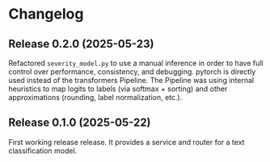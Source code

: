 # Changelog


## Release 0.2.0 (2025-05-23)

Refactored ``severity_model.py`` to use a manual inference in order
to have full control over performance, consistency, and debugging.
pytorch is directly used instead of the transformers Pipeline. The Pipeline
was using internal heuristics to map logits to labels (via softmax + sorting)
and other approximations (rounding, label normalization, etc.).


## Release 0.1.0 (2025-05-22)

First working release release.
It provides a service and router for a text classification model.
